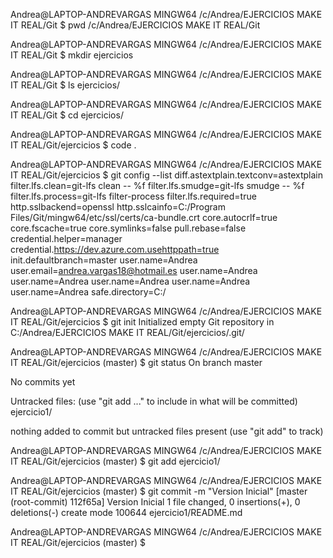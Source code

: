 Andrea@LAPTOP-ANDREVARGAS MINGW64 /c/Andrea/EJERCICIOS MAKE IT REAL/Git
$ pwd
/c/Andrea/EJERCICIOS MAKE IT REAL/Git

Andrea@LAPTOP-ANDREVARGAS MINGW64 /c/Andrea/EJERCICIOS MAKE IT REAL/Git
$ mkdir ejercicios

Andrea@LAPTOP-ANDREVARGAS MINGW64 /c/Andrea/EJERCICIOS MAKE IT REAL/Git
$ ls
ejercicios/

Andrea@LAPTOP-ANDREVARGAS MINGW64 /c/Andrea/EJERCICIOS MAKE IT REAL/Git
$ cd ejercicios/

Andrea@LAPTOP-ANDREVARGAS MINGW64 /c/Andrea/EJERCICIOS MAKE IT REAL/Git/ejercicios
$ code .

Andrea@LAPTOP-ANDREVARGAS MINGW64 /c/Andrea/EJERCICIOS MAKE IT REAL/Git/ejercicios
$ git config --list
diff.astextplain.textconv=astextplain
filter.lfs.clean=git-lfs clean -- %f
filter.lfs.smudge=git-lfs smudge -- %f
filter.lfs.process=git-lfs filter-process
filter.lfs.required=true
http.sslbackend=openssl
http.sslcainfo=C:/Program Files/Git/mingw64/etc/ssl/certs/ca-bundle.crt
core.autocrlf=true
core.fscache=true
core.symlinks=false
pull.rebase=false
credential.helper=manager
credential.https://dev.azure.com.usehttppath=true
init.defaultbranch=master
user.name=Andrea
user.email=andrea.vargas18@hotmail.es
user.name=Andrea
user.name=Andrea
user.name=Andrea
user.name=Andrea
user.name=Andrea
safe.directory=C:/

Andrea@LAPTOP-ANDREVARGAS MINGW64 /c/Andrea/EJERCICIOS MAKE IT REAL/Git/ejercicios
$ git init
Initialized empty Git repository in C:/Andrea/EJERCICIOS MAKE IT REAL/Git/ejercicios/.git/

Andrea@LAPTOP-ANDREVARGAS MINGW64 /c/Andrea/EJERCICIOS MAKE IT REAL/Git/ejercicios (master)
$ git status
On branch master

No commits yet

Untracked files:
  (use "git add <file>..." to include in what will be committed)
        ejercicio1/

nothing added to commit but untracked files present (use "git add" to track)

Andrea@LAPTOP-ANDREVARGAS MINGW64 /c/Andrea/EJERCICIOS MAKE IT REAL/Git/ejercicios (master)
$ git add ejercicio1/

Andrea@LAPTOP-ANDREVARGAS MINGW64 /c/Andrea/EJERCICIOS MAKE IT REAL/Git/ejercicios (master)
$ git commit -m "Version Inicial"
[master (root-commit) 112f65a] Version Inicial
 1 file changed, 0 insertions(+), 0 deletions(-)
 create mode 100644 ejercicio1/README.md

Andrea@LAPTOP-ANDREVARGAS MINGW64 /c/Andrea/EJERCICIOS MAKE IT REAL/Git/ejercicios (master)
$
